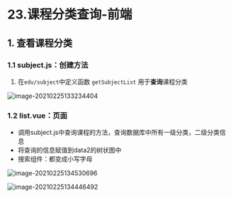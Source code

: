 # 23.课程分类查询-前端

## 1. 查看课程分类

### 1.1 subject.js：创建方法

1. 在`edu/subject`中定义函数 `getSubjectList` 用于**查询**课程分类

![image-20210225133234404](https://raw.githubusercontent.com/TWDH/Leetcode-From-Zero/pictures/img/image-20210225133234404.png)

### 1.2 list.vue：页面

* 调用subject.js中查询课程的方法，查询数据库中所有一级分类，二级分类信息
* 将查询的信息赋值到data2的树状图中
* 搜索组件：都变成小写字母

![image-20210225134530696](https://raw.githubusercontent.com/TWDH/Leetcode-From-Zero/pictures/img/image-20210225134530696.png)

![image-20210225134446492](https://raw.githubusercontent.com/TWDH/Leetcode-From-Zero/pictures/img/image-20210225134446492.png)
